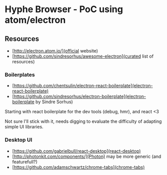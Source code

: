 # Hyphe Browser - PoC using atom/electron

## Resources

* [http://electron.atom.io/](official website)
* [https://github.com/sindresorhus/awesome-electron](curated list of resources)

### Boilerplates

* [https://github.com/chentsulin/electron-react-boilerplate](electron-react-boilerplate)
* [https://github.com/sindresorhus/electron-boilerplate](electron-boilerplate by Sindre Sorhus)

Starting with react boilerplate for the dev tools (debug, hmr), and react <3

Not sure I'll stick with it, needs digging to evaluate the difficulty of adapting simple UI libraries.

### Desktop UI

* [https://github.com/gabrielbull/react-desktop](react-desktop)
* [http://photonkit.com/components/](Photon) may be more generic (and featurefull?)
* [https://github.com/adamschwartz/chrome-tabs](chrome-tabs)
